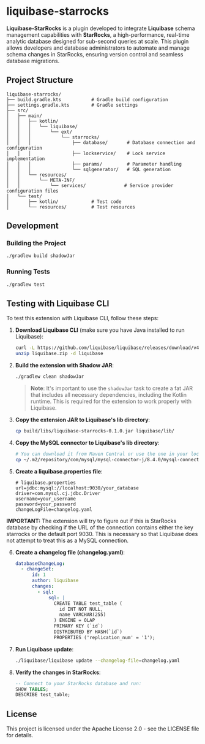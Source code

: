 # liquibase-starrocks

**Liquibase-StarRocks** is a plugin developed to integrate **Liquibase** schema management capabilities with **StarRocks**, 
a high-performance, real-time analytic database designed for sub-second queries at scale. This plugin allows developers and database administrators to automate and 
manage schema changes in StarRocks, ensuring version control and seamless database migrations.

## Project Structure

```
liquibase-starrocks/
├── build.gradle.kts           # Gradle build configuration
├── settings.gradle.kts        # Gradle settings
├── src/
│   ├── main/
│   │   ├── kotlin/
│   │   │   └── liquibase/
│   │   │       └── ext/
│   │   │           └── starrocks/
│   │   │               ├── database/       # Database connection and configuration
│   │   │               ├── lockservice/    # Lock service implementation
│   │   │               ├── params/         # Parameter handling
│   │   │               └── sqlgenerator/   # SQL generation
│   │   └── resources/
│   │       └── META-INF/
│   │           └── services/              # Service provider configuration files
│   └── test/
│       ├── kotlin/            # Test code
│       └── resources/         # Test resources
```

## Development

### Building the Project

```bash
./gradlew build shadowJar
```

### Running Tests

```bash
./gradlew test
```

## Testing with Liquibase CLI

To test this extension with Liquibase CLI, follow these steps:

1. **Download Liquibase CLI** (make sure you have Java installed to run Liquibase):
   ```bash
   curl -L https://github.com/liquibase/liquibase/releases/download/v4.23.0/liquibase-4.23.0.zip -o liquibase.zip
   unzip liquibase.zip -d liquibase
   ```

2. **Build the extension with Shadow JAR**:
   ```bash
   ./gradlew clean shadowJar
   ```

   > **Note**: It's important to use the `shadowJar` task to create a fat JAR that includes all necessary dependencies, including the Kotlin runtime. This is required for the extension to work properly with Liquibase.

3. **Copy the extension JAR to Liquibase's lib directory**:
   ```bash
   cp build/libs/liquibase-starrocks-0.1.0.jar liquibase/lib/
   ```

4. **Copy the MySQL connector to Liquibase's lib directory**:
   ```bash
   # You can download it from Maven Central or use the one in your local Maven repository
   cp ~/.m2/repository/com/mysql/mysql-connector-j/8.4.0/mysql-connector-j-8.4.0.jar liquibase/lib/
   ```

5. **Create a liquibase.properties file**:
   ```properties
   # liquibase.properties
   url=jdbc:mysql://localhost:9030/your_database
   driver=com.mysql.cj.jdbc.Driver
   username=your_username
   password=your_password
   changeLogFile=changelog.yaml
   ```

**IMPORTANT:** The extension will try to figure out if this is StarRocks database by checking if the URL of the 
connection contains either the key starrocks or the default port 9030. This is necessary so that Liquibase does not 
attempt to treat this as a MySQL connection.

6. **Create a changelog file (changelog.yaml)**:
   ```yaml
   databaseChangeLog:
     - changeSet:
         id: 1
         author: liquibase
         changes:
           - sql:
               sql: |
                 CREATE TABLE test_table (
                   id INT NOT NULL,
                   name VARCHAR(255)
                 ) ENGINE = OLAP
                 PRIMARY KEY (`id`)
                 DISTRIBUTED BY HASH(`id`)
                 PROPERTIES ('replication_num' = '1');
   ```

7. **Run Liquibase update**:
   ```bash
   ./liquibase/liquibase update --changelog-file=changelog.yaml
   ```

8. **Verify the changes in StarRocks**:
   ```sql
   -- Connect to your StarRocks database and run:
   SHOW TABLES;
   DESCRIBE test_table;
   ```
## License

This project is licensed under the Apache License 2.0 - see the LICENSE file for details.
